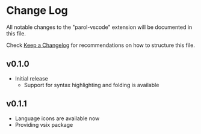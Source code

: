 # Change Log

All notable changes to the "parol-vscode" extension will be documented in this file.

Check [Keep a Changelog](http://keepachangelog.com/) for recommendations on how to structure this file.

## v0.1.0

* Initial release
  * Support for syntax highlighting and folding is available

## v0.1.1

* Language icons are available now
* Providing vsix package
